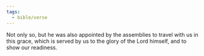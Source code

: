 ```yaml
---
tags:
  - bible/verse
---
```

Not only so, but he was also appointed by the assemblies to travel with us in this grace, which is served by us to the glory of the Lord himself, and to show our readiness.